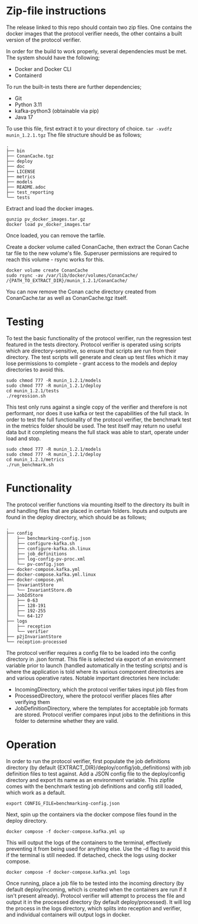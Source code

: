 # Zip-file instructions

The release linked to this repo should contain two zip files. One contains the docker images that the protocol verifier needs, the other contains a built version of the protocol verifier. 

In order for the build to work properly, several dependencies must be met. The system should have the following;
- Docker and Docker CLI
- Containerd

To run the built-in tests there are further dependencies;
- Git
- Python 3.11
- kafka-python3 (obtainable via pip)
- Java 17

To use this file, first extract it to your directory of choice.
```tar -xvdfz munin_1.2.1.tgz``` 
The file structure should be as follows;

```
.
├── bin
├── ConanCache.tgz
├── deploy
├── doc
├── LICENSE
├── metrics
├── models
├── README.adoc
├── test_reporting
└── tests
```

Extract and load the docker images.

```
gunzip pv_docker_images.tar.gz
docker load pv_docker_images.tar
```

Once loaded, you can remove the tarfile.

Create a docker volume called ConanCache, then extract the Conan Cache tar file to the new volume's file. Superuser permissions are required to reach this volume - rsync works for this.

```
docker volume create ConanCache
sudo rsync -av /var/lib/docker/volumes/ConanCache/ /{PATH_TO_EXTRACT_DIR}/munin_1.2.1/ConanCache/
```

You can now remove the Conan cache directory created from ConanCache.tar as well as ConanCache.tgz itself.

# Testing

To test the basic functionality of the protocol verifier, run the regression test featured in the tests directory. Protocol verifier is operated using scripts which are directory-sensitive, so ensure that scripts are run from their directory. The test scripts will generate and clean up test files which it may lose permissions to complete - grant access to the models and deploy directories to avoid this. 

```
sudo chmod 777 -R munin_1.2.1/models
sudo chmod 777 -R munin_1.2.1/deploy
cd munin_1.2.1/tests
./regression.sh
```

This test only runs against a single copy of the verifier and therefore is not performant, nor does it use kafka or test the capabilities of the full stack. In order to test the full functionality of the protocol verifier, the benchmark test in the metrics folder should be used. The test itself may return no useful data but it completing means the full stack was able to start, operate under load and stop.

```
sudo chmod 777 -R munin_1.2.1/models
sudo chmod 777 -R munin_1.2.1/deploy
cd munin_1.2.1/metrics
./run_benchmark.sh
```

# Functionality

The protocol verifier functions via mounting itself to the directory its built in and handling files that are placed in certain folders. Inputs and outputs are found in the deploy directory, which should be as follows;

```
.
├── config
│   ├── benchmarking-config.json
│   ├── configure-kafka.sh
│   ├── configure-kafka.sh.linux
│   ├── job_definitions
│   ├── log-config-pv-proc.xml
│   └── pv-config.json
├── docker-compose.kafka.yml
├── docker-compose.kafka.yml.linux
├── docker-compose.yml
├── InvariantStore
│   └── InvariantStore.db
├── JobIdStore
│   ├── 0-63
│   ├── 128-191
│   ├── 192-255
│   └── 64-127
├── logs
│   ├── reception
│   └── verifier
├── p2jInvariantStore
└── reception-processed
```

The protocol verifier requires a config file to be loaded into the config directory in .json format. This file is selected via export of an environment variable prior to launch (handled automatically in the testing scripts) and is where the application is told where its various component directories are and various operative rates. Notable important directories here include:
- IncomingDirectory, which the protocol verifier takes input job files from
- ProcessedDirectory, where the protocol verifier places files after verifying them
- JobDefinitionDirectory, where the templates for acceptable job formats are stored. Protocol verifier compares input jobs to the definitions in this folder to determine whether they are valid.

# Operation

In order to run the protocol verifier, first populate the job definitions directory (by default {EXTRACT_DIR}/deploy/config/job_definitions) with job definition files to test against. Add a JSON config file to the deploy/config directory and export its name as an environment variable. This zipfile comes with the benchmark testing job definitions and config still loaded, which work as a default.

```export CONFIG_FILE=benchmarking-config.json```

Next, spin up the containers via the docker compose files found in the deploy directory.

```docker compose -f docker-compose.kafka.yml up```

This will output the logs of the containers to the terminal, effectively preventing it from being used for anything else. Use the -d flag to avoid this if the terminal is still needed. If detached, check the logs using docker compose.

```docker compose -f docker-compose.kafka.yml logs```

Once running, place a job file to be tested into the incoming directory (by default deploy/incoming, which is created when the containers are run if it isn't present already). Protocol verifier will attempt to process the file and output it in the processed directory (by default deploy/processed). It will log the process in the logs directory, which splits into reception and verifier, and individual containers will output logs in docker.